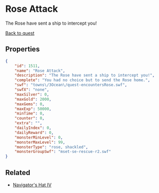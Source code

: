 # Rose Attack

The Rose have sent a ship to intercept you!

[Back to quest](../quests.md)

## Properties

```json
{
    "id": 1511,
    "name": "Rose Attack",
    "description": "The Rose have sent a ship to intercept you!",
    "complete": "You had no choice but to send the Rose home.",
    "swf": "towns\/3Ocean\/quest-encountersRose.swf",
    "swfX": "none",
    "maxSilver": 0,
    "maxGold": 2000,
    "maxGems": 0,
    "maxExp": 50000,
    "minTime": 0,
    "counter": 0,
    "extra": "",
    "dailyIndex": 0,
    "dailyReward": 0,
    "monsterMinLevel": 0,
    "monsterMaxLevel": 99,
    "monsterType": "rose, shackled",
    "monsterGroupSwf": "mset-se-rescue-r2.swf"
}
```

## Related

- [Navigator's Hat IV](../items/18383-navigator-s-hat-iv.md)

